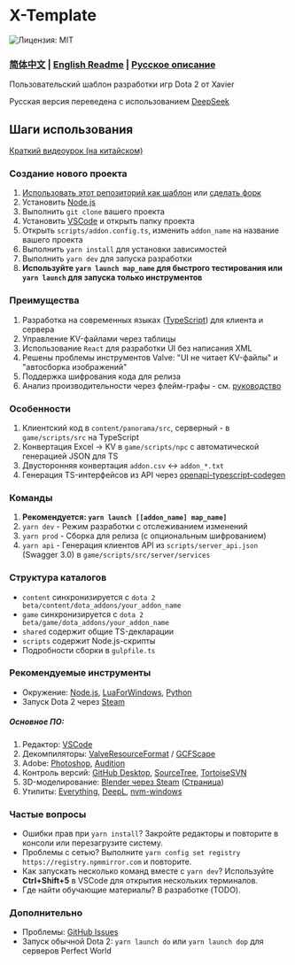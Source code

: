 # X-Template

![Лицензия: MIT](https://img.shields.io/badge/License-MIT-yellow.svg)
### [简体中文](https://github.com/XavierCHN/x-template?tab=readme-ov-file#x-template) | [English Readme](https://github.com/XavierCHN/x-template/blob/master/README.EN.MD) | [Русское описание](https://github.com/XavierCHN/x-template/blob/master/README.RU.MD)

Пользовательский шаблон разработки игр Dota 2 от Xavier

Русская версия переведена с использованием [DeepSeek](https://www.deepseek.com/)

## Шаги использования
[Краткий видеоурок (на китайском)](https://www.bilibili.com/video/BV1de4y1s7kw/?vd_source=9bc3eaf21f82a00973f08ff2dbcfd356)

### Создание нового проекта
1. [Использовать этот репозиторий как шаблон](https://github.com/XavierCHN/x-template/generate) или [сделать форк](https://github.com/XavierCHN/x-template/fork)
2. Установить [Node.js](https://nodejs.org)
3. Выполнить `git clone` вашего проекта
4. Установить [VSCode](https://code.visualstudio.com/download) и открыть папку проекта
5. Открыть `scripts/addon.config.ts`, изменить `addon_name` на название вашего проекта
6. Выполнить `yarn install` для установки зависимостей
7. Выполнить `yarn dev` для запуска разработки
8. **Используйте `yarn launch map_name` для быстрого тестирования или `yarn launch` для запуска только инструментов**

### Преимущества
1. Разработка на современных языках ([TypeScript](https://www.typescriptlang.org/)) для клиента и сервера
2. Управление KV-файлами через таблицы
3. Использование `React` для разработки UI без написания XML
4. Решены проблемы инструментов Valve: "UI не читает KV-файлы" и "автосборка изображений"
5. Поддержка шифрования кода для релиза
6. Анализ производительности через флейм-графы - см. [руководство](https://github.com/XavierCHN/x-template/blob/master/game/scripts/src/utils/performance/flame_graph_profiler.md)

### Особенности
1. Клиентский код в `content/panorama/src`, серверный - в `game/scripts/src` на TypeScript
2. Конвертация Excel → KV в `game/scripts/npc` с автоматической генерацией JSON для TS
3. Двусторонняя конвертация `addon.csv` ↔ `addon_*.txt`
4. Генерация TS-интерфейсов из API через [openapi-typescript-codegen](https://github.com/ferdikoomen/openapi-typescript-codegen)

### Команды
1. **Рекомендуется: `yarn launch [[addon_name] map_name]`**
2. `yarn dev` - Режим разработки с отслеживанием изменений
3. `yarn prod` - Сборка для релиза (с опциональным шифрованием)
4. `yarn api` - Генерация клиентов API из `scripts/server_api.json` (Swagger 3.0) в `game/scripts/src/server/services`

### Структура каталогов
- `content` синхронизируется с `dota 2 beta/content/dota_addons/your_addon_name`
- `game` синхронизируется с `dota 2 beta/game/dota_addons/your_addon_name`
- `shared` содержит общие TS-декларации
- `scripts` содержит Node.js-скрипты
- Подробности сборки в `gulpfile.ts`

### Рекомендуемые инструменты
- Окружение: [Node.js](https://nodejs.org/), [LuaForWindows](http://luaforwindows.luaforge.net/), [Python](https://www.python.org/)
- Запуск Dota 2 через [Steam](https://store.steampowered.com/about/)

##### Основное ПО:
1. Редактор: [VSCode](https://code.visualstudio.com)
2. Декомпиляторы: [ValveResourceFormat](https://github.com/SteamDatabase/ValveResourceFormat/releases) / [GCFScape](https://nemstools.github.io/pages/GCFScape-Download.html)
3. Adobe: [Photoshop](https://www.adobe.com/), [Audition](https://www.adobe.com/)
4. Контроль версий: [GitHub Desktop](https://desktop.github.com/), [SourceTree](https://www.sourcetreeapp.com/), [TortoiseSVN](https://tortoisesvn.net/)
5. 3D-моделирование: [Blender через Steam](steam://install/365670) ([Страница](https://store.steampowered.com/app/365670/Blender/))
6. Утилиты: [Everything](https://www.voidtools.com/), [DeepL](https://www.deepl.com/translator), [nvm-windows](https://github.com/coreybutler/nvm-windows/releases)

### Частые вопросы
- Ошибки прав при `yarn install`?
Закройте редакторы и повторите в консоли или перезагрузите систему.
- Проблемы с сетью?
Выполните `yarn config set registry https://registry.npmmirror.com` и повторите.
- Как запускать несколько команд вместе с `yarn dev`?
Используйте **Ctrl+Shift+5** в VSCode для открытия нескольких терминалов.
- Где найти обучающие материалы?
В разработке (TODO).

### Дополнительно
- Проблемы: [GitHub Issues](https://github.com/XavierCHN/x-template/issues)
- Запуск обычной Dota 2: `yarn launch do` или `yarn launch dop` для серверов Perfect World
